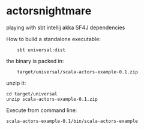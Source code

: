# actorsnightmare
playing with sbt intellij akka SF4J dependencies

How to build a standalone executable:

```
    sbt universal:dist
```

the binary is packed in:

```
    target/universal/scala-actors-example-0.1.zip
```
unzip it:

```
cd target/universal
unzip scala-actors-example-0.1.zip
```

Execute from command line:

```
scala-actors-example-0.1/bin/scala-actors-example
```